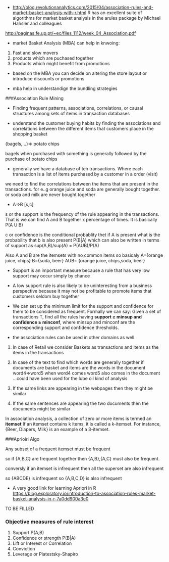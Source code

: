 
* http://blog.revolutionanalytics.com/2015/04/association-rules-and-market-basket-analysis-with-r.html
R has an excellent suite of algorithms for market basket analysis in the arules package by Michael Hahsler and colleagues

http://paginas.fe.up.pt/~ec/files_1112/week_04_Association.pdf
* market Basket Analysis (MBA) can help in knwoing:
1. Fast and slow movers
2. products which are puchased together
3. Products which might benefit from promotions


* based on the MBA you can decide on altering the store layout or introduce discounts or promotions

* mba help in understandign the bundling strategies

###Association Rule Mining

* Finding frequent patterns, associations, correlations, or causal structures among sets of items in transaction databases

* understand the customer buying habits by finding the associations and correlations between the different items that customers place in the shopping basket


{bagels,...}=> potato chips

bagels when purchased with something is generally followed by the purchase of potato chips


* generally we have a database of teh transactions. Where each transaction is a list of items purchased by a customer in a order (visit)

we need to find the correlations between the items that are present in the transactions. for e..g orange juice and soda are generally bought together. 
or soda and milk are never bought together

* A=>B [s,c]

s or the support is the frequency of the rule appearing in the transactions. That is we can find A and B together x percentage of times. 
It is basically P(A U B)

c or confidence is the conditional probablity thet if A is present what is the probability that b is also present
P(B|A) which can also be written in terms of support as sup(A,B)/sup(A) = P(AUB)/P(A)

Also A and B are the itemsets with no common items
so basicaly A={orange juice, chips}
B={soda, beer}
AUB= {orange juice, chips,soda, beer}

* Support is an important measure because a rule that has very low support may occur simply by chance

* A low support rule is also likely to be uninteresting from a business perspective because it may not be profitable to promote items that customers seldom buy together



* We can set up the minimum limit for the support and confidence for them to be considered as frequent. Formally we can say:
Given a set of transactions T, find all the rules having **support ≥ minsup and confidence ≥ minconf**, where minsup and minconf are the corresponding support and confidence thresholds.



* the association rules can be used in other domains as well 
1. In case of Retail we consider Baskets as transactions and items as the items in the transactions
2. In case of the text to find which words are generally together
 if documents are basket and items  are the words in the document
 word4=>word5
 when word4 comes word5 also comes in the document ...could have been used for the lube oil kind of analysis

3. If the same links are appearing in the webpages then they might be similar

4. If the same sentences are appearing the two documents then the documents might be similar



In association analysis, a collection of zero or more items is termed an **itemset**
If an itemset contains k items, it is called a k-itemset. For instance, {Beer, Diapers, Milk} is an example of a 3-itemset.


###Aprioiri Algo

Any subset of a frequent itemset must be frequent

so if {A,B,C} are frequent together then {A,B},{A,C} must also be frequent.

conversly if an itemset is infrequent then all the superset are also infrequent

so {ABCDE} is infrequent so {A,B,C,D} is also infrequent


* A very good link for learning Apriori in R https://blog.exploratory.io/introduction-to-association-rules-market-basket-analysis-in-r-7a0dd900a3e0



TO BE FILLED



### Objective measures of rule interest
1. Support P(A,B)
2. Confidence or strength  P(B|A)
3. Lift or Interest or Correlation
4. Conviction
5. Leverage or Piatestsky-Shapiro
